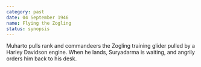 ```yaml
---
category: past
date: 04 September 1946
name: Flying the Zogling
status: synopsis
---
```

Muharto pulls rank and commandeers the Zogling
training glider pulled by a Harley Davidson engine. When he lands,
Suryadarma is waiting, and angrily orders him back to his desk.
